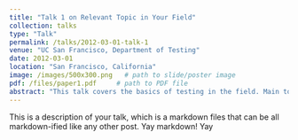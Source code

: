```yaml
---
title: "Talk 1 on Relevant Topic in Your Field"
collection: talks
type: "Talk"
permalink: /talks/2012-03-01-talk-1
venue: "UC San Francisco, Department of Testing"
date: 2012-03-01
location: "San Francisco, California"
image: /images/500x300.png   # path to slide/poster image
pdf: /files/paper1.pdf     # path to PDF file
abstract: "This talk covers the basics of testing in the field. Main topics include X, Y, and Z."
---
```


This is a description of your talk, which is a markdown files that can be all markdown-ified like any other post. Yay markdown!
Yay